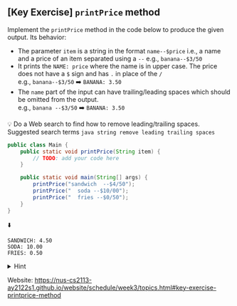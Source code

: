 ## \[Key Exercise\] `printPrice` method

Implement the `printPrice` method in the code below to produce the given 
output. Its behavior:

- The parameter `item` is a string in the format `name--$price` i.e., a name and a price of an item separated using a `--` e.g., `banana--$3/50`
- It prints the `NAME: price` where the name is in upper case. The price does not have a `$` sign and has `.` in place of the `/`  
e.g., `banana--$3/50` ➡️ `BANANA: 3.50`
- The `name` part of the input can have trailing/leading spaces which should be omitted from the output.  
e.g., `banana --$3/50` ➡️ `BANANA: 3.50`

💡 Do a Web search to find how to remove leading/trailing spaces. Suggested search terms `java string remove leading trailing spaces`

```java
public class Main {
    public static void printPrice(String item) {
        // TODO: add your code here
    }

    public static void main(String[] args) {
        printPrice("sandwich  --$4/50");
        printPrice("  soda --$10/00");
        printPrice("  fries --$0/50");
    }
}
```

⬇️

```console
SANDWICH: 4.50
SODA: 10.00
FRIES: 0.50
```

<details>
  <summary>Hint</summary>

  Partial solution:

  ```java
  public static void printPrice(String item) {
      int dividerPosition = item.indexOf("--");
      String itemName = item.substring(0, dividerPosition);
      //...
      System.out.println(itemName.trim().toUpperCase() + ...);
  }
  ```
</details>

Website: https://nus-cs2113-ay2122s1.github.io/website/schedule/week3/topics.html#key-exercise-printprice-method
